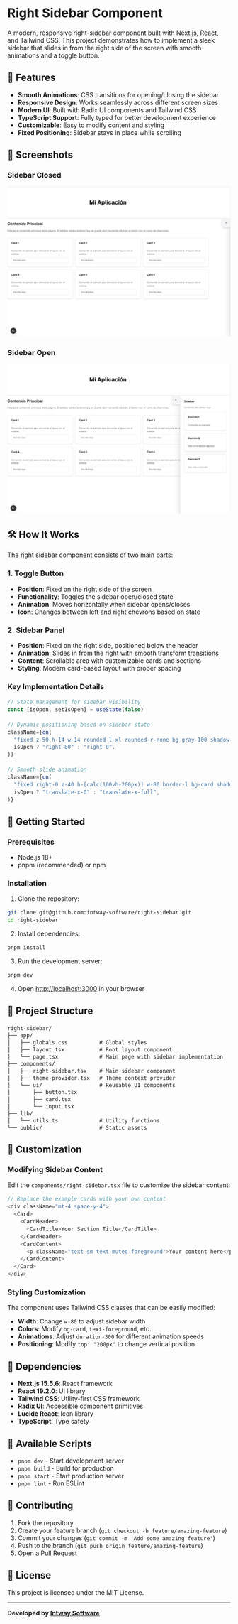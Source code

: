 # Right Sidebar Component

A modern, responsive right-sidebar component built with Next.js, React, and Tailwind CSS. This project demonstrates how to implement a sleek sidebar that slides in from the right side of the screen with smooth animations and a toggle button.

## 🚀 Features

- **Smooth Animations**: CSS transitions for opening/closing the sidebar
- **Responsive Design**: Works seamlessly across different screen sizes
- **Modern UI**: Built with Radix UI components and Tailwind CSS
- **TypeScript Support**: Fully typed for better development experience
- **Customizable**: Easy to modify content and styling
- **Fixed Positioning**: Sidebar stays in place while scrolling

## 📸 Screenshots

### Sidebar Closed
![Sidebar Closed](https://raw.githubusercontent.com/intway-software/right-sidebar/main/images/img2.png)

### Sidebar Open
![Sidebar Open](https://raw.githubusercontent.com/intway-software/right-sidebar/main/images/img1.png)

## 🛠️ How It Works

The right sidebar component consists of two main parts:

### 1. Toggle Button
- **Position**: Fixed on the right side of the screen
- **Functionality**: Toggles the sidebar open/closed state
- **Animation**: Moves horizontally when sidebar opens/closes
- **Icon**: Changes between left and right chevrons based on state

### 2. Sidebar Panel
- **Position**: Fixed on the right side, positioned below the header
- **Animation**: Slides in from the right with smooth transform transitions
- **Content**: Scrollable area with customizable cards and sections
- **Styling**: Modern card-based layout with proper spacing

### Key Implementation Details

```typescript
// State management for sidebar visibility
const [isOpen, setIsOpen] = useState(false)

// Dynamic positioning based on sidebar state
className={cn(
  "fixed z-50 h-14 w-14 rounded-l-xl rounded-r-none bg-gray-100 shadow-lg transition-all duration-300 hover:bg-gray-200 hover:shadow-xl",
  isOpen ? "right-80" : "right-0",
)}

// Smooth slide animation
className={cn(
  "fixed right-0 z-40 h-[calc(100vh-200px)] w-80 border-l bg-card shadow-2xl transition-transform duration-300",
  isOpen ? "translate-x-0" : "translate-x-full",
)}
```

## 🚀 Getting Started

### Prerequisites

- Node.js 18+ 
- pnpm (recommended) or npm

### Installation

1. Clone the repository:
```bash
git clone git@github.com:intway-software/right-sidebar.git
cd right-sidebar
```

2. Install dependencies:
```bash
pnpm install
```

3. Run the development server:
```bash
pnpm dev
```

4. Open [http://localhost:3000](http://localhost:3000) in your browser

## 📁 Project Structure

```
right-sidebar/
├── app/
│   ├── globals.css          # Global styles
│   ├── layout.tsx           # Root layout component
│   └── page.tsx             # Main page with sidebar implementation
├── components/
│   ├── right-sidebar.tsx    # Main sidebar component
│   ├── theme-provider.tsx   # Theme context provider
│   └── ui/                  # Reusable UI components
│       ├── button.tsx
│       ├── card.tsx
│       └── input.tsx
├── lib/
│   └── utils.ts             # Utility functions
└── public/                  # Static assets
```

## 🎨 Customization

### Modifying Sidebar Content

Edit the `components/right-sidebar.tsx` file to customize the sidebar content:

```typescript
// Replace the example cards with your own content
<div className="mt-4 space-y-4">
  <Card>
    <CardHeader>
      <CardTitle>Your Section Title</CardTitle>
    </CardHeader>
    <CardContent>
      <p className="text-sm text-muted-foreground">Your content here</p>
    </CardContent>
  </Card>
</div>
```

### Styling Customization

The component uses Tailwind CSS classes that can be easily modified:

- **Width**: Change `w-80` to adjust sidebar width
- **Colors**: Modify `bg-card`, `text-foreground`, etc.
- **Animations**: Adjust `duration-300` for different animation speeds
- **Positioning**: Modify `top: "200px"` to change vertical position

## 🧩 Dependencies

- **Next.js 15.5.6**: React framework
- **React 19.2.0**: UI library
- **Tailwind CSS**: Utility-first CSS framework
- **Radix UI**: Accessible component primitives
- **Lucide React**: Icon library
- **TypeScript**: Type safety

## 📝 Available Scripts

- `pnpm dev` - Start development server
- `pnpm build` - Build for production
- `pnpm start` - Start production server
- `pnpm lint` - Run ESLint

## 🤝 Contributing

1. Fork the repository
2. Create your feature branch (`git checkout -b feature/amazing-feature`)
3. Commit your changes (`git commit -m 'Add some amazing feature'`)
4. Push to the branch (`git push origin feature/amazing-feature`)
5. Open a Pull Request

## 📄 License

This project is licensed under the MIT License.

---

**Developed by [Intway Software](https://www.intway.com.ar)**